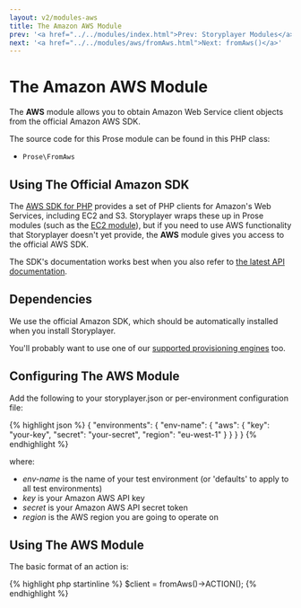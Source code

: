 ```yaml
---
layout: v2/modules-aws
title: The Amazon AWS Module
prev: '<a href="../../modules/index.html">Prev: Storyplayer Modules</a>'
next: '<a href="../../modules/aws/fromAws.html">Next: fromAws()</a>'
---
```


# The Amazon AWS Module

The __AWS__ module allows you to obtain Amazon Web Service client objects from the official Amazon AWS SDK.

The source code for this Prose module can be found in this PHP class:

* `Prose\FromAws`

## Using The Official Amazon SDK

The [AWS SDK for PHP](http://docs.aws.amazon.com/aws-sdk-php-2/guide/latest/index.html) provides a set of PHP clients for Amazon's Web Services, including EC2 and S3.  Storyplayer wraps these up in Prose modules (such as the [EC2 module](../ec2/index.html)), but if you need to use AWS functionality that Storyplayer doesn't yet provide, the __AWS__ module gives you access to the official AWS SDK.

The SDK's documentation works best when you also refer to [the latest API documentation](http://docs.aws.amazon.com/AWSEC2/latest/APIReference/OperationList-query.html).

## Dependencies

We use the official Amazon SDK, which should be automatically installed when you install Storyplayer.

You'll probably want to use one of our [supported provisioning engines](../provisioning/index.html) too.

## Configuring The AWS Module

Add the following to your storyplayer.json or per-environment configuration file:

{% highlight json %}
{
    "environments": {
        "env-name": {
            "aws": {
                "key": "your-key",
                "secret": "your-secret",
                "region": "eu-west-1"
            }
        }
    }
}
{% endhighlight %}

where:

* _env-name_ is the name of your test environment (or 'defaults' to apply to all test environments)
* _key_ is your Amazon AWS API key
* _secret_ is your Amazon AWS API secret token
* _region_ is the AWS region you are going to operate on

## Using The AWS Module

The basic format of an action is:

{% highlight php startinline %}
$client = fromAws()->ACTION();
{% endhighlight %}